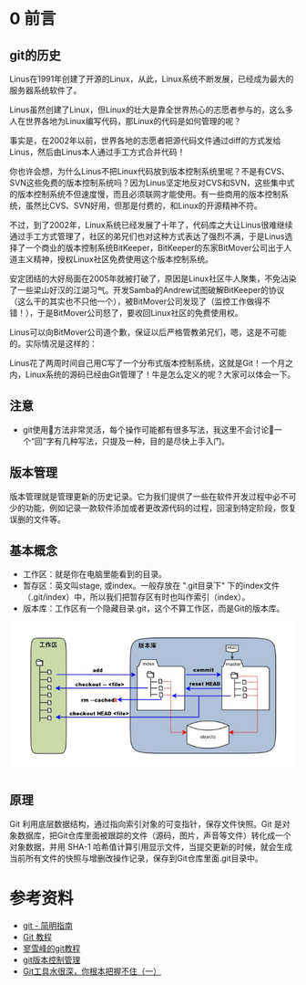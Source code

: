 # 0 前言
## git的历史
Linus在1991年创建了开源的Linux，从此，Linux系统不断发展，已经成为最大的服务器系统软件了。

Linus虽然创建了Linux，但Linux的壮大是靠全世界热心的志愿者参与的，这么多人在世界各地为Linux编写代码，那Linux的代码是如何管理的呢？

事实是，在2002年以前，世界各地的志愿者把源代码文件通过diff的方式发给Linus，然后由Linus本人通过手工方式合并代码！

你也许会想，为什么Linus不把Linux代码放到版本控制系统里呢？不是有CVS、SVN这些免费的版本控制系统吗？因为Linus坚定地反对CVS和SVN，这些集中式的版本控制系统不但速度慢，而且必须联网才能使用。有一些商用的版本控制系统，虽然比CVS、SVN好用，但那是付费的，和Linux的开源精神不符。

不过，到了2002年，Linux系统已经发展了十年了，代码库之大让Linus很难继续通过手工方式管理了，社区的弟兄们也对这种方式表达了强烈不满，于是Linus选择了一个商业的版本控制系统BitKeeper，BitKeeper的东家BitMover公司出于人道主义精神，授权Linux社区免费使用这个版本控制系统。

安定团结的大好局面在2005年就被打破了，原因是Linux社区牛人聚集，不免沾染了一些梁山好汉的江湖习气。开发Samba的Andrew试图破解BitKeeper的协议（这么干的其实也不只他一个），被BitMover公司发现了（监控工作做得不错！），于是BitMover公司怒了，要收回Linux社区的免费使用权。

Linus可以向BitMover公司道个歉，保证以后严格管教弟兄们，嗯，这是不可能的。实际情况是这样的：

Linus花了两周时间自己用C写了一个分布式版本控制系统，这就是Git！一个月之内，Linux系统的源码已经由Git管理了！牛是怎么定义的呢？大家可以体会一下。

## 注意
* git使用方法非常灵活，每个操作可能都有很多写法，我这里不会讨论一个“回”字有几种写法，只提及一种，目的是尽快上手入门。

## 版本管理
版本管理就是管理更新的历史记录。它为我们提供了一些在软件开发过程中必不可少的功能，例如记录一款软件添加或者更改源代码的过程，回滚到特定阶段，恢复误删的文件等。

## 基本概念
* 工作区：就是你在电脑里能看到的目录。
* 暂存区：英文叫stage, 或index。一般存放在 ".git目录下" 下的index文件（.git/index）中，所以我们把暂存区有时也叫作索引（index）。
* 版本库：工作区有一个隐藏目录.git，这个不算工作区，而是Git的版本库。

![](work_index_ver.jpg)

## 原理
Git 利用底层数据结构，通过指向索引对象的可变指针，保存文件快照。Git 是对象数据库，把Git仓库里面被跟踪的文件（源码，图片，声音等文件）转化成一个对象数据，并用 SHA-1 哈希值计算引用显示文件，当提交更新的时候，就会生成当前所有文件的快照与增删改操作记录，保存到Git仓库里面.git目录中。



# 参考资料
* [git - 简明指南](http://www.runoob.com/manual/git-guide/)
* [Git 教程](http://www.runoob.com/git/git-tutorial.html)
* [寥雪峰的git教程](https://www.liaoxuefeng.com/wiki/0013739516305929606dd18361248578c67b8067c8c017b000/)
* [git版本控制管理](https://www.amazon.cn/%E5%9B%BE%E4%B9%A6/dp/B00U42VM7Y/ref=sr_1_1?ie=UTF8&qid=1501466981&sr=8-1&keywords=git)
* [Git工具水很深，你根本把握不住（一）](https://zhuanlan.zhihu.com/p/376488061)